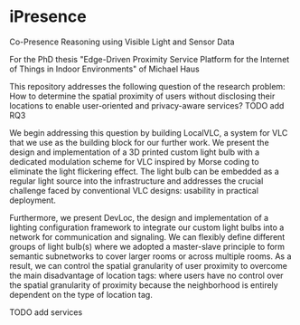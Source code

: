 # iPresence
Co-Presence Reasoning using Visible Light and Sensor Data

For the PhD thesis "Edge-Driven Proximity Service Platform for the Internet of Things in Indoor Environments" of Michael Haus

This repository addresses the following question of the research problem:
How to determine the spatial proximity of users without disclosing their locations to enable user-oriented and privacy-aware services?
TODO add RQ3

We begin addressing this question by building LocalVLC, a system for VLC that we use as the building block for our further work.
We present the design and implementation of a 3D printed custom light bulb with a dedicated modulation scheme for VLC inspired
by Morse coding to eliminate the light flickering effect. The light bulb can be embedded as a regular light source into the
infrastructure and addresses the crucial challenge faced by conventional VLC designs: usability in practical deployment.

Furthermore, we present DevLoc, the design and implementation of a lighting configuration framework to integrate our
custom light bulbs into a network for communication and signaling. We can flexibly define different groups of light bulb(s)
where we adopted a master-slave principle to form semantic subnetworks to cover larger rooms or across multiple rooms.
As a result, we can control the spatial granularity of user proximity to overcome the main disadvantage of location tags:
where users have no control over the spatial granularity of proximity because the neighborhood is entirely dependent on the type of 
location tag.

TODO add services